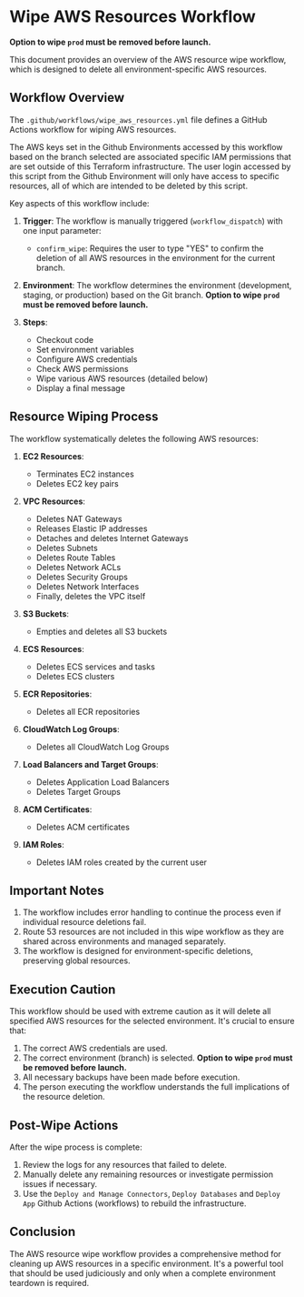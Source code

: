 # Wipe AWS Resources Workflow

**Option to wipe `prod` must be removed before launch.**

This document provides an overview of the AWS resource wipe workflow, which is designed to delete all environment-specific AWS resources.

## Workflow Overview

The `.github/workflows/wipe_aws_resources.yml` file defines a GitHub Actions workflow for wiping AWS resources.

The AWS keys set in the Github Environments accessed by this workflow based on the branch selected are associated specific IAM permissions that are set outside of this Terraform infrastructure. The user login accessed by this script from the Github Environment will only have access to specific resources, all of which are intended to be deleted by this script.

Key aspects of this workflow include:

1. **Trigger**: The workflow is manually triggered (`workflow_dispatch`) with one input parameter:
   - `confirm_wipe`: Requires the user to type "YES" to confirm the deletion of all AWS resources in the environment for the current branch.

2. **Environment**: The workflow determines the environment (development, staging, or production) based on the Git branch. **Option to wipe `prod` must be removed before launch.**

3. **Steps**:
   - Checkout code
   - Set environment variables
   - Configure AWS credentials
   - Check AWS permissions
   - Wipe various AWS resources (detailed below)
   - Display a final message

## Resource Wiping Process

The workflow systematically deletes the following AWS resources:

1. **EC2 Resources**:
   - Terminates EC2 instances
   - Deletes EC2 key pairs

2. **VPC Resources**:
   - Deletes NAT Gateways
   - Releases Elastic IP addresses
   - Detaches and deletes Internet Gateways
   - Deletes Subnets
   - Deletes Route Tables
   - Deletes Network ACLs
   - Deletes Security Groups
   - Deletes Network Interfaces
   - Finally, deletes the VPC itself

3. **S3 Buckets**:
   - Empties and deletes all S3 buckets

4. **ECS Resources**:
   - Deletes ECS services and tasks
   - Deletes ECS clusters

5. **ECR Repositories**:
   - Deletes all ECR repositories

6. **CloudWatch Log Groups**:
   - Deletes all CloudWatch Log Groups

7. **Load Balancers and Target Groups**:
   - Deletes Application Load Balancers
   - Deletes Target Groups

8. **ACM Certificates**:
   - Deletes ACM certificates

9. **IAM Roles**:
   - Deletes IAM roles created by the current user

## Important Notes

1. The workflow includes error handling to continue the process even if individual resource deletions fail.
2. Route 53 resources are not included in this wipe workflow as they are shared across environments and managed separately.
3. The workflow is designed for environment-specific deletions, preserving global resources.

## Execution Caution

This workflow should be used with extreme caution as it will delete all specified AWS resources for the selected environment. It's crucial to ensure that:

1. The correct AWS credentials are used.
2. The correct environment (branch) is selected. **Option to wipe `prod` must be removed before launch.**
3. All necessary backups have been made before execution.
4. The person executing the workflow understands the full implications of the resource deletion.

## Post-Wipe Actions

After the wipe process is complete:

1. Review the logs for any resources that failed to delete.
2. Manually delete any remaining resources or investigate permission issues if necessary.
3. Use the `Deploy and Manage Connectors`, `Deploy Databases` and `Deploy App` Github Actions (workflows) to rebuild the infrastructure.

## Conclusion

The AWS resource wipe workflow provides a comprehensive method for cleaning up AWS resources in a specific environment. It's a powerful tool that should be used judiciously and only when a complete environment teardown is required.
